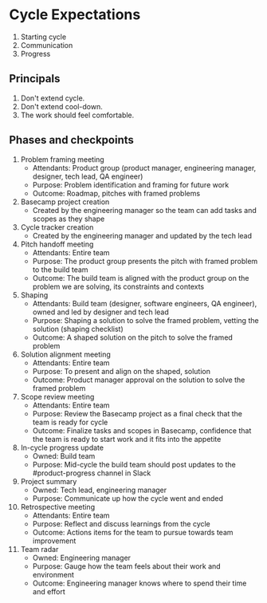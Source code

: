 # Cycle Expectations

1. Starting cycle
1. Communication
1. Progress

## Principals

1. Don't extend cycle.
1. Don't extend cool-down.
1. The work should feel comfortable.

## Phases and checkpoints

1. Problem framing meeting
   * Attendants: Product group (product manager, engineering manager, designer, tech lead, QA engineer)
   * Purpose: Problem identification and framing for future work
   * Outcome: Roadmap, pitches with framed problems
1. Basecamp project creation
   * Created by the engineering manager so the team can add tasks and scopes as they shape
1. Cycle tracker creation
   * Created by the engineering manager and updated by the tech lead
1. Pitch handoff meeting
   * Attendants: Entire team
   * Purpose: The product group presents the pitch with framed problem to the build team
   * Outcome: The build team is aligned with the product group on the problem we are solving, its constraints and contexts
1. Shaping
   * Attendants: Build team (designer, software engineers, QA engineer), owned and led by designer and tech lead
   * Purpose: Shaping a solution to solve the framed problem, vetting the solution (shaping checklist)
   * Outcome: A shaped solution on the pitch to solve the framed problem
1. Solution alignment meeting
   * Attendants: Entire team
   * Purpose: To present and align on the shaped, solution
   * Outcome: Product manager approval on the solution to solve the framed problem
1. Scope review meeting
   * Attendants: Entire team
   * Purpose: Review the Basecamp project as a final check that the team is ready for cycle
   * Outcome: Finalize tasks and scopes in Basecamp, confidence that the team is ready to start work and it fits into the appetite
1. In-cycle progress update
   * Owned: Build team
   * Purpose: Mid-cycle the build team should post updates to the #product-progress channel in Slack
1. Project summary
   * Owned: Tech lead, engineering manager
   * Purpose: Communicate up how the cycle went and ended
1. Retrospective meeting
   * Attendants: Entire team
   * Purpose: Reflect and discuss learnings from the cycle
   * Outcome: Actions items for the team to pursue towards team improvement
1. Team radar
   * Owned: Engineering manager
   * Purpose: Gauge how the team feels about their work and environment
   * Outcome: Engineering manager knows where to spend their time and effort
